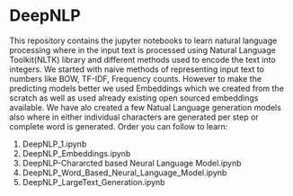 # DeepNLP
This repository contains the jupyter notebooks to learn natural language processing where in the 
input text is processed using Natural Language Toolkit(NLTK) library and different methods used to encode the text into integers.
We started with naive methods of representing input text to numbers like BOW, TF-IDF, Frequency counts.
However to make the predicting models better we used Embeddings which we created from the scratch as well as used already existing open sourced embeddings available.
We have alo created a few Natual Language generation models also where in either individual characters are generated per step or complete word is generated.
Order you can follow to learn:
1) DeepNLP_1.ipynb
2) DeepNLP_Embeddings.ipynb
3) DeepNLP-Chararcted based Neural Language Model.ipynb
4) DeepNLP_Word_Based_Neural_Language_Model.ipynb
5) DeepNLP_LargeText_Generation.ipynb
